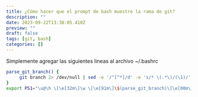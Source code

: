 ```yaml
---
title: ¿Cómo hacer que el prompt de bash muestre la rama de git?
description: ""
date: 2023-09-22T13:38:05.410Z
preview: ""
draft: false
tags: [git, bash]
categories: []
---
```


Simplemente agregar las siguientes lineas al archivo ~/.bashrc

```bash
parse_git_branch() {
     git branch 2> /dev/null | sed -e '/^[^*]/d' -e 's/* \(.*\)/(\1)/'
}
export PS1="\u@\h \[\e[32m\]\w \[\e[91m\]\$(parse_git_branch)\[\e[00m\]$ "
```
